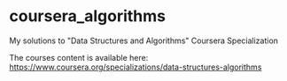 # coursera_algorithms
My solutions to "Data Structures and Algorithms" Coursera Specialization

The courses content is available here:
https://www.coursera.org/specializations/data-structures-algorithms
